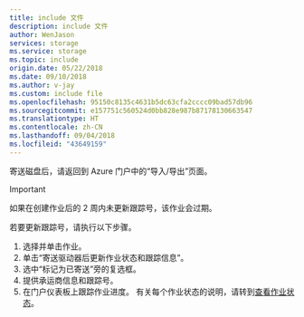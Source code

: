 ```yaml
---
title: include 文件
description: include 文件
author: WenJason
services: storage
ms.service: storage
ms.topic: include
origin.date: 05/22/2018
ms.date: 09/10/2018
ms.author: v-jay
ms.custom: include file
ms.openlocfilehash: 95150c8135c4631b5dc63cfa2cccc09bad57db96
ms.sourcegitcommit: e157751c560524d0bb828e987b87178130663547
ms.translationtype: HT
ms.contentlocale: zh-CN
ms.lasthandoff: 09/04/2018
ms.locfileid: "43649159"
---
```

寄送磁盘后，请返回到 Azure 门户中的“导入/导出”页面。 

> [!IMPORTANT] 
> 如果在创建作业后的 2 周内未更新跟踪号，该作业会过期。 

若要更新跟踪号，请执行以下步骤。
 
1. 选择并单击作业。
2. 单击“寄送驱动器后更新作业状态和跟踪信息”。 
3. 选中“标记为已寄送”旁的复选框。
4. 提供承运商信息和跟踪号。
5. 在门户仪表板上跟踪作业进度。 有关每个作业状态的说明，请转到[查看作业状态](../articles/storage/common/storage-import-export-view-drive-status.md)。
